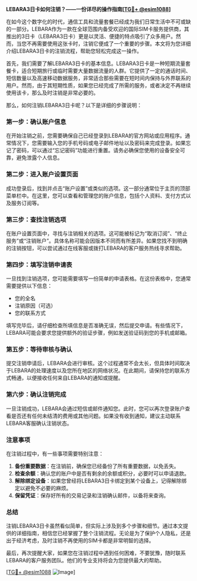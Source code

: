 **LEBARA3日卡如何注销？——一份详尽的操作指南[[TG💪+ @esim1088](https://t.me/s/esim1088)]**

在如今这个数字化的时代，通信工具和流量套餐已经成为我们日常生活中不可或缺的一部分。LEBARA作为一款在全球范围内备受欢迎的国际SIM卡服务提供商，其推出的3日卡（LEBARA3日卡）更是以灵活、便捷的特点吸引了众多用户。然而，当您不再需要使用这张卡时，注销它便成了一个重要的步骤。本文将为您详细介绍LEBARA3日卡的注销流程，帮助您轻松完成这一操作。

首先，我们需要了解LEBARA3日卡的基本信息。LEBARA3日卡是一种短期流量套餐卡，适合短期旅行或临时需要大量数据流量的人群。它提供了一定的通话时间、短信数量以及高速移动数据服务，非常适合那些需要在短时间内保持与外界联系的用户。然而，由于其短期性质，如果您已经完成了所需的服务，或者决定不再继续使用该卡，那么及时注销是非常必要的。

那么，如何注销LEBARA3日卡呢？以下是详细的步骤说明：

### **第一步：确认账户信息**
在开始注销之前，您需要确保自己已经登录到LEBARA的官方网站或应用程序。通常情况下，您需要输入您的手机号码或电子邮件地址以及密码来完成登录。如果忘记了密码，可以通过“忘记密码”功能进行重置。请务必确保您使用的设备安全可靠，避免泄露个人信息。

### **第二步：进入账户设置页面**
成功登录后，找到并点击“账户设置”或类似的选项。这一部分通常位于主页的顶部菜单栏中。在这里，您可以查看和管理您的账户信息，包括个人资料、支付方式以及服务订阅等。

### **第三步：查找注销选项**
在账户设置页面中，寻找与注销相关的选项。这可能被标记为“取消订阅”、“终止服务”或“注销账户”。具体名称可能会因版本不同而有所差异。如果您找不到明确的注销按钮，可以尝试通过在线客服或拨打LEBARA的客户服务热线寻求帮助。

### **第四步：填写注销申请表**
一旦找到注销选项，您可能需要填写一份简单的申请表格。在这份表格中，您通常需要提供以下信息：
- 您的全名
- 注销原因（可选）
- 您的联系方式

填写完毕后，请仔细检查所填信息是否准确无误，然后提交申请。有些情况下，LEBARA可能会要求您提供额外的验证步骤，例如发送验证码到您的手机或邮箱。

### **第五步：等待审核与确认**
提交注销申请后，LEBARA会进行审核。这个过程通常不会太长，但具体时间取决于LEBARA的处理速度以及您所在地区的网络状况。在此期间，请保持您的联系方式畅通，以便接收任何来自LEBARA的通知或提醒。

### **第六步：确认注销完成**
一旦注销成功，LEBARA会通过短信或邮件通知您。此时，您可以再次登录账户查看是否还有任何未结清的费用或其他问题。如果没有收到通知，建议主动联系LEBARA客服确认注销状态。

### **注意事项**
在注销过程中，有一些事项需要特别注意：
1. **备份重要数据**：在注销前，确保您已经备份了所有重要数据，以免丢失。
2. **检查余额**：确认您的账户中是否有剩余的余额或积分，必要时可以申请退款。
3. **解除绑定设备**：如果您曾经将LEBARA3日卡绑定到某个设备上，记得解除绑定以避免不必要的麻烦。
4. **保留凭证**：保存好所有的交易记录和注销确认邮件，以备将来查询。

### **总结**
注销LEBARA3日卡虽然看似简单，但实际上涉及到多个步骤和细节。通过本文提供的详细指南，相信您已经掌握了整个注销流程。无论是为了保护个人隐私，还是出于经济考虑，及时注销不再使用的SIM卡都是非常明智的选择。

最后，再次提醒大家，如果您在注销过程中遇到任何困难，不要犹豫，随时联系LEBARA的客户服务团队。他们的专业支持将会为您提供最大的帮助。

[[TG💪+ @esim1088](https://t.me/s/esim1088) ![Image](https://i.postimg.cc/4NQfJmqS/Snipaste-2025-05-13-00-14-12.png)]